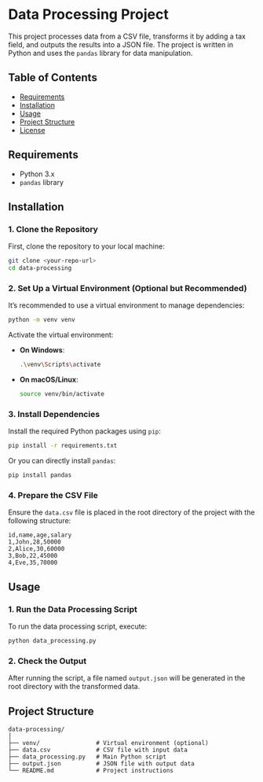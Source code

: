 # Data Processing Project

This project processes data from a CSV file, transforms it by adding a tax field, and outputs the results into a JSON file. The project is written in Python and uses the `pandas` library for data manipulation.

## Table of Contents

- [Requirements](#requirements)
- [Installation](#installation)
- [Usage](#usage)
- [Project Structure](#project-structure)
- [License](#license)

## Requirements

- Python 3.x
- `pandas` library

## Installation

### 1. Clone the Repository

First, clone the repository to your local machine:

```bash
git clone <your-repo-url>
cd data-processing
```

### 2. Set Up a Virtual Environment (Optional but Recommended)

It’s recommended to use a virtual environment to manage dependencies:

```bash
python -m venv venv
```

Activate the virtual environment:

- **On Windows**:
  ```bash
  .\venv\Scripts\activate
  ```
- **On macOS/Linux**:
  ```bash
  source venv/bin/activate
  ```

### 3. Install Dependencies

Install the required Python packages using `pip`:

```bash
pip install -r requirements.txt
```

Or you can directly install `pandas`:

```bash
pip install pandas
```

### 4. Prepare the CSV File

Ensure the `data.csv` file is placed in the root directory of the project with the following structure:

```csv
id,name,age,salary
1,John,28,50000
2,Alice,30,60000
3,Bob,22,45000
4,Eve,35,70000
```

## Usage

### 1. Run the Data Processing Script

To run the data processing script, execute:

```bash
python data_processing.py
```

### 2. Check the Output

After running the script, a file named `output.json` will be generated in the root directory with the transformed data.

## Project Structure

```plaintext
data-processing/
│
├── venv/                # Virtual environment (optional)
├── data.csv             # CSV file with input data
├── data_processing.py   # Main Python script
├── output.json          # JSON file with output data
└── README.md            # Project instructions
```
